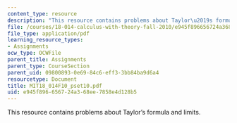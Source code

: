 ```yaml
---
content_type: resource
description: "This resource contains problems about Taylor\u2019s formula and limits."
file: /courses/18-014-calculus-with-theory-fall-2010/e945f896656724a368ee7858e4d128b5_MIT18_014F10_pset10.pdf
file_type: application/pdf
learning_resource_types:
- Assignments
ocw_type: OCWFile
parent_title: Assignments
parent_type: CourseSection
parent_uid: 09800893-0e69-84c6-eff3-3bb84ba9d6a4
resourcetype: Document
title: MIT18_014F10_pset10.pdf
uid: e945f896-6567-24a3-68ee-7858e4d128b5
---
```

This resource contains problems about Taylor’s formula and limits.

